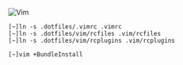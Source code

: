 ![Vim](http://upload.wikimedia.org/wikipedia/commons/thumb/9/9f/Vimlogo.svg/60px-Vimlogo.svg.png)

```
[~]ln -s .dotfiles/.vimrc .vimrc
[~]ln -s .dotfiles/vim/rcfiles .vim/rcfiles
[~]ln -s .dotfiles/vim/rcplugins .vim/rcplugins

[~]vim +BundleInstall
```
